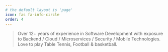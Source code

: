 ```yaml
---
# the default layout is 'page'
icon: fas fa-info-circle
order: 4
---
```


> Over 12+ years of experience in Software Development with exposure to Backend / Cloud / Microservices / Security / Mobile Technologies.
> Love to play Table Tennis, Football & basketball. 
